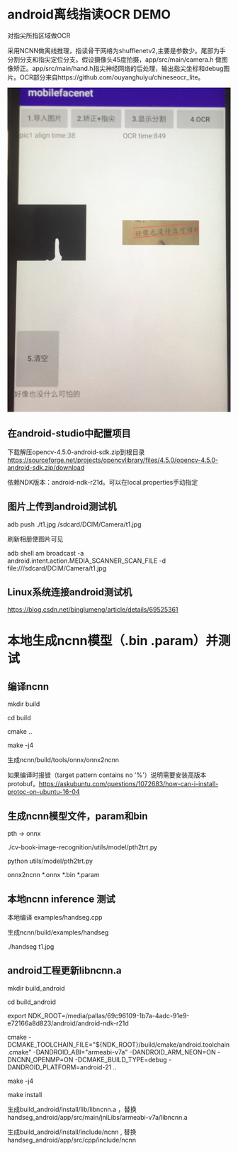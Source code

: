 # android离线指读OCR DEMO

对指尖所指区域做OCR

采用NCNN做离线推理，指读骨干网络为shufflenetv2,主要是参数少。尾部为手分割分支和指尖定位分支。假设摄像头45度拍摄，app/src/main/camera.h 做图像矫正。app/src/main/hand.h指尖神经网络的后处理，输出指尖坐标和debug图片。OCR部分来自https://github.com/ouyanghuiyu/chineseocr_lite。

<p align="center"><img src="ncnn_local_test/demo.png"\></p>

## 在android-studio中配置项目

下载解压opencv-4.5.0-android-sdk.zip到根目录
https://sourceforge.net/projects/opencvlibrary/files/4.5.0/opencv-4.5.0-android-sdk.zip/download

依赖NDK版本：android-ndk-r21d。可以在local.properties手动指定

## 图片上传到android测试机

adb push ./t1.jpg /sdcard/DCIM/Camera/t1.jpg

刷新相册使图片可见

adb shell am broadcast -a android.intent.action.MEDIA_SCANNER_SCAN_FILE -d file:///sdcard/DCIM/Camera/t1.jpg

## Linux系统连接android测试机

https://blog.csdn.net/binglumeng/article/details/69525361


# 本地生成ncnn模型（.bin .param）并测试

## 编译ncnn

mkdir build

cd build

cmake ..

make -j4

生成ncnn/build/tools/onnx/onnx2ncnn

如果编译时报错（target pattern contains no '%'）说明需要安装高版本protobuf。https://askubuntu.com/questions/1072683/how-can-i-install-protoc-on-ubuntu-16-04

## 生成ncnn模型文件，param和bin

pth -> onnx

./cv-book-image-recognition/utils/model/pth2trt.py

python utils/model/pth2trt.py

onnx2ncnn *.onnx *.bin *.param

## 本地ncnn inference 测试

本地编译 examples/handseg.cpp

生成ncnn/build/examples/handseg

./handseg t1.jpg

## android工程更新libncnn.a

mkdir build_android

cd build_android

export NDK_ROOT=/media/pallas/69c96109-1b7a-4adc-91e9-e72166a8d823/android/android-ndk-r21d

cmake -DCMAKE_TOOLCHAIN_FILE="${NDK_ROOT}/build/cmake/android.toolchain.cmake"     -DANDROID_ABI="armeabi-v7a" -DANDROID_ARM_NEON=ON  -DNCNN_OPENMP=ON -DCMAKE_BUILD_TYPE=debug -DANDROID_PLATFORM=android-21 ..

make -j4

make install

生成build_android/install/lib/libncnn.a ，替换 handseg_android/app/src/main/jniLibs/armeabi-v7a/libncnn.a

生成build_android/install/include/ncnn , 替换handseg_android/app/src/cpp/include/ncnn


